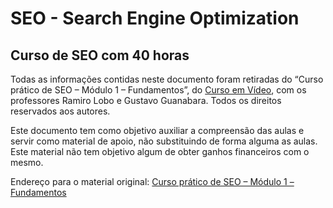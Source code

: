 # SEO - Search Engine Optimization

## Curso de SEO com 40 horas

Todas as informações contidas neste documento foram retiradas do “Curso prático de SEO – Módulo 1 – Fundamentos”, do [Curso em Vídeo](https://www.cursoemvideo.com/), com os professores Ramiro Lobo e Gustavo Guanabara. Todos os direitos reservados aos autores.

Este documento tem como objetivo auxiliar a compreensão das aulas e servir como material de apoio, não substituindo de forma alguma as aulas. Este material não tem objetivo algum de obter ganhos financeiros com o mesmo.

Endereço para o material original: [Curso prático de SEO – Módulo 1 – Fundamentos](https://www.youtube.com/playlist?list=PLHz_AreHm4dm4pBTRvBFMpSXvEoymoa90)